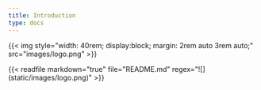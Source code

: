 ```yaml
---
title: Introduction
type: docs
---
```


{{< img style="width: 40rem; display:block; margin: 2rem auto 3rem auto;" src="images/logo.png" >}}

{{< readfile markdown="true" file="README.md" regex="!\[\]\(static/images/logo.png\)" >}}
